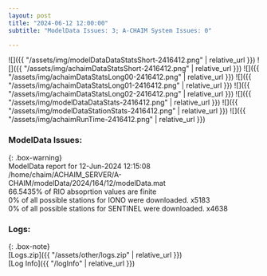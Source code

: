```yaml
---
layout: post
title: "2024-06-12 12:00:00"
subtitle: "ModelData Issues: 3; A-CHAIM System Issues: 0"

---
```


![]({{ "/assets/img/modelDataDataStatsShort-2416412.png" | relative_url }})
![]({{ "/assets/img/achaimDataStatsShort-2416412.png" | relative_url }})
![]({{ "/assets/img/achaimDataStatsLong00-2416412.png" | relative_url }})
![]({{ "/assets/img/achaimDataStatsLong01-2416412.png" | relative_url }})
![]({{ "/assets/img/achaimDataStatsLong02-2416412.png" | relative_url }})
![]({{ "/assets/img/modelDataDataStats-2416412.png" | relative_url }})
![]({{ "/assets/img/modelDataStationStats-2416412.png" | relative_url }})
![]({{ "/assets/img/achaimRunTime-2416412.png" | relative_url }})


### ModelData Issues:  
  
{: .box-warning}  
 ModelData report for 12-Jun-2024 12:15:08   
 /home/chaim/ACHAIM_SERVER/A-CHAIM/modelData/2024/164/12/modelData.mat   
 66.5435% of RIO absoprtion values are finite   
 0% of all possible stations for IONO were downloaded. x5183   
 0% of all possible stations for SENTINEL were downloaded. x4638   
  


### Logs:  
  
{: .box-note}  
[Logs.zip]({{ "/assets/other/logs.zip" | relative_url }})  
[Log Info]({{ "/logInfo" | relative_url }})  
